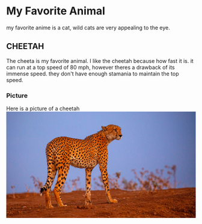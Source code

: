# My Favorite Animal
my favorite anime is a cat, wild cats are very appealing to the eye.

## CHEETAH
The cheeta is my favorite animal. I like the cheetah because how fast it is.
it can run at a top speed of 80 mph, however theres a drawback of its immense speed. they don't have enough stamania 
to maintain the top speed.

### Picture
Here is a picture of a cheetah
![cheetah](cheetahPic.jpeg)